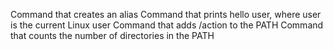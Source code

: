 Command that creates an alias
Command that prints hello user, where user is the current Linux user
Command that adds /action to the PATH
Command that counts the number of directories in the PATH
